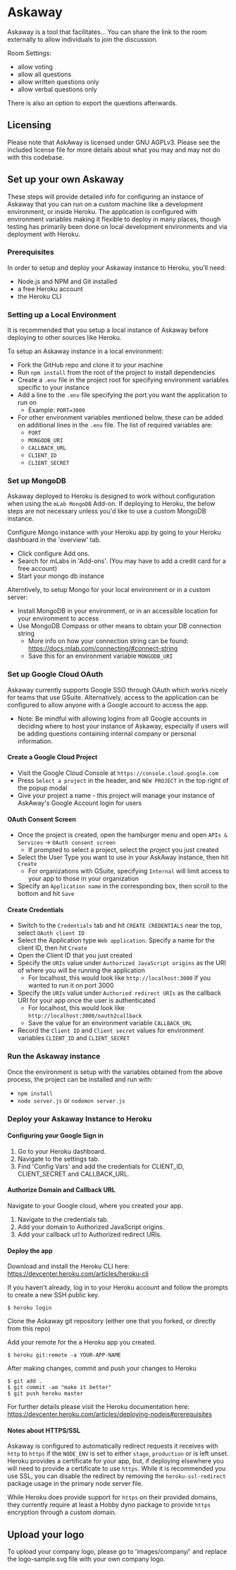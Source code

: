 # Askaway
Askaway is a tool that facilitates...
You can share the link to the room externally to allow individuals to join the discussion.

Room Settings:
- allow voting
- allow all questions
- allow written questions only
- allow verbal questions only

There is also an option to export the questions afterwards.

## Licensing
Please note that AskAway is licensed under GNU AGPLv3.  Please see the included license file for more details about what you may and may not do with this codebase.

## Set up your own Askaway
These steps will provide detailed info for configuring an instance of Askaway that you can run on a custom machine like a development environment, or inside Heroku. The application is configured with environment variables making it flexible to deploy in many places, though testing has primarily been done on local development environments and via deployment with Heroku.

### Prerequisites
In order to setup and deploy your Askaway instance to Heroku, you'll need:
* Node.js and NPM and Git installed
* a free Heroku account
* the Heroku CLI

### Setting up a Local Environment
It is recommended that you setup a local instance of Askaway before deploying to other sources like Heroku.

To setup an Askaway instance in a local environment:
* Fork the GitHub repo and clone it to your machine
* Run `npm install` from the root of the project to install dependencies
* Create a `.env` file in the project root for specifying environment variables specific to your instance
* Add a line to the `.env` file specifying the port you want the application to run on
  * Example: `PORT=3000`
* For other environment variables mentioned below, these can be added on additional lines in the `.env` file. The list of required variables are:
  * `PORT`
  * `MONGODB_URI`
  * `CALLBACK_URL`
  * `CLIENT_ID`
  * `CLIENT_SECRET`

### Set up MongoDB
Askaway deployed to Heroku is designed to work without configuration when using the `mLab MongoDB` Add-on. If deploying to Heroku, the below steps are not necessary unless you'd like to use a custom MongoDB instance.

Configure Mongo instance with your Heroku app by going to your Heroku dashboard in the 'overview' tab.
* Click configure Add ons.
* Search for mLabs in 'Add-ons'. (You may have to add a credit card for a free account)
* Start your mongo db instance

Alterntively, to setup Mongo for your local environment or in a custom server:
* Install MongoDB in your environment, or in an accessible location for your environment to access
* Use MongoDB Compass or other means to obtain your DB connection string
  * More info on how your connection string can be found: https://docs.mlab.com/connecting/#connect-string
  * Save this for an environment variable `MONGODB_URI`

### Set up Google Cloud OAuth
Askaway currently supports Google SSO through OAuth which works nicely for teams that use GSuite. Alternatively, access to the application can be configured to allow anyone with a Google account to access the app.
* Note: Be mindful with allowing logins from all Google accounts in deciding where to host your instance of Askaway, especially if users will be adding questions containing internal company or personal information.

#### Create a Google Cloud Project
* Visit the Google Cloud Console at `https://console.cloud.google.com`
* Press `Select a project` in the header, and `NEW PROJECT` in the top right of the popup modal
* Give your project a name - this project will manage your instance of AskAway's Google Account login for users

#### OAuth Consent Screen
* Once the project is created, open the hamburger menu and open `APIs & Services` -> `OAuth consent screen`
  * If prompted to select a project, select the project you just created
* Select the User Type you want to use in your AskAway instance, then hit `Create`
  * For organizations with GSuite, specifying `Internal` will limit access to your app to those in your organization
* Specify an `Application name` in the corresponding box, then scroll to the bottom and hit `Save`

#### Create Credentials
* Switch to the `Credentials` tab and hit `CREATE CREDENTIALS` near the top, select `OAuth client ID`
* Select the Application type `Web application`. Specify a name for the client ID, then hit `Create`
* Open the Client ID that you just created
* Specify the `URIs` value under `Authorized JavaScript origins` as the URI of where you will be running the application
  * For localhost, this would look like `http://localhost:3000` if you wanted to run it on port 3000
* Specify the `URIs` value under `Authoried redirect URIs` as the callback URI for your app once the user is authenticated
  * For localhost, this would look like `http://localhost:3000/oauth2callback`
  * Save the value for an environment variable `CALLBACK_URL`
* Record the `Client ID` and `Client secret` values for environment variables `CLIENT_ID` and `CLIENT_SECRET`

### Run the Askaway instance
Once the environment is setup with the variables obtained from the above process, the project can be installed and run with:
* `npm install`
* `node server.js` or `nodemon server.js`

### Deploy your Askaway Instance to Heroku
#### Configuring your Google Sign in

1. Go to your Heroku dashboard.
2. Navigate to the settings tab.
3. Find 'Config Vars' and add the credentials for CLIENT_ID, CLIENT_SECRET and CALLBACK_URL.

#### Authorize Domain and Callback URL

Navigate to your Google cloud, where you created your app.

1. Navigate to the credentials tab.
2. Add your domain to Authorized JavaScript origins.
3. Add your callback url to Authorized redirect URIs.

#### Deploy the app
Download and install the Heroku CLI here: https://devcenter.heroku.com/articles/heroku-cli

If you haven't already, log in to your Heroku account and follow the prompts to create a new SSH public key.
```
$ heroku login
```

Clone the Askaway git repository (either one that you forked, or directly from this repo)

Add your remote for the a Heroku app you created.
```
$ heroku git:remote -a YOUR-APP-NAME
```

After making changes, commit and push your changes to Heroku
```
$ git add .
$ git commit -am "make it better"
$ git push heroku master
```

For further details please visit the Heroku documentation here: https://devcenter.heroku.com/articles/deploying-nodejs#prerequisites

#### Notes about HTTPS/SSL
Askaway is configured to automatically redirect requests it receives with `http` to `https` if the `NODE_ENV` is set 
to either `stage`, `production` or is left unset. Heroku provides a certificate for your app, but, if deploying 
elsewhere you will need to provide a certificate to use `https`. While it is recommended you use SSL, you can disable 
the redirect by removing the `heroku-ssl-redirect` package usage in the primary node server file.

While Heroku does provide support for `https` on their provided domains, they currently require at least a Hobby dyno 
package to provide `https` encryption through a custom domain.

## Upload your logo
To upload your company logo, please go to 'images/company/' and replace the logo-sample.svg file with your own company logo.
